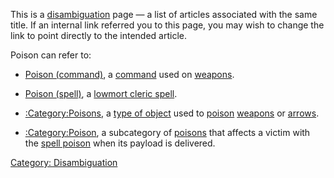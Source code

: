 This is a [disambiguation](:Category:_Disambiguation.md "wikilink") page
— a list of articles associated with the same title. If an internal link
referred you to this page, you may wish to change the link to point
directly to the intended article.

Poison can refer to:

-   [Poison (command)](Poison_(command) "wikilink"), a
    [command](:Category:_Commands.md "wikilink") used on
    [weapons](:Category:_Weapons.md "wikilink").

<!-- -->

-   [Poison (spell)](Poison_(spell) "wikilink"), a [lowmort cleric
    spell](:Category:_Cleric_Lowmort_Skills_And_Spells.md "wikilink").

<!-- -->

-   [:Category:Poisons](:Category:Poisons "wikilink"), a [type of
    object](:Category:Object_Types.md "wikilink") used to
    [poison](Poison_(command).md "wikilink")
    [weapons](:Category:_Poisoned_Weapons.md "wikilink") or
    [arrows](:Category:Poison_Warheads.md "wikilink").

<!-- -->

-   [:Category:Poison](:Category:Poison "wikilink"), a subcategory of
    [poisons](:Category:Poisons.md "wikilink") that affects a victim
    with the [spell poison](Poison_(spell).md "wikilink") when its
    payload is delivered.

[Category: Disambiguation](Category:_Disambiguation "wikilink")
